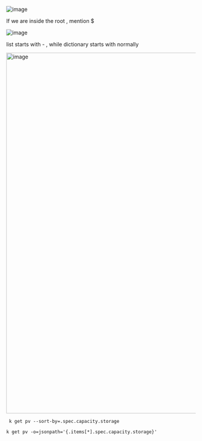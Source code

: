 ![image](https://github.com/KALYANKUMAR13/k8s-Cluster/assets/35223898/85ad33e2-b311-4a1a-ad5e-8d03e11b0a61)


If we are inside the root , mention $


![image](https://github.com/KALYANKUMAR13/k8s-Cluster/assets/35223898/4d19ea89-4382-4076-9d31-23ec41dfca2f)

list starts with - , while dictionary starts with normally



<img width="958" alt="image" src="https://github.com/KALYANKUMAR13/k8s-Cluster/assets/35223898/76fd4504-2c3d-4020-9654-5bd40bf7838c">


```
 k get pv --sort-by=.spec.capacity.storage

k get pv -o=jsonpath='{.items[*].spec.capacity.storage}'
```

